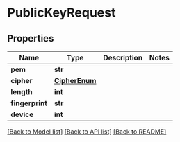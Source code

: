 # PublicKeyRequest


## Properties
Name | Type | Description | Notes
------------ | ------------- | ------------- | -------------
**pem** | **str** |  | 
**cipher** | [**CipherEnum**](CipherEnum.md) |  | 
**length** | **int** |  | 
**fingerprint** | **str** |  | 
**device** | **int** |  | 

[[Back to Model list]](../README.md#documentation-for-models) [[Back to API list]](../README.md#documentation-for-api-endpoints) [[Back to README]](../README.md)


